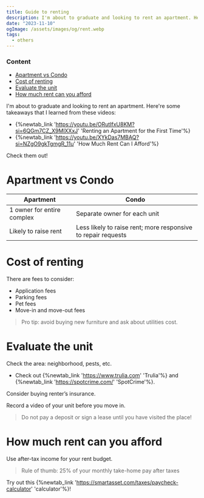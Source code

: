 ```yaml
---
title: Guide to renting
description: I'm about to graduate and looking to rent an apartment. Here're some takeaways that I learned from these videos
date: "2023-11-10"
ogImage: /assets/images/og/rent.webp
tags:
  - others
---
```


### Content

- [Apartment vs Condo](#apartment-vs-condo)
- [Cost of renting](#cost-of-renting)
- [Evaluate the unit](#evaluate-the-unit)
- [How much rent can you afford](#how-much-rent-can-you-afford)

I'm about to graduate and looking to rent an apartment. Here're some takeaways that I learned from these videos:

- {%newtab_link 'https://youtu.be/ORutIfxU8KM?si=6QGm7CZ_X9MlXXxJ' 'Renting an Apartment for the First Time'%}
- {%newtab_link 'https://youtu.be/XYkDas7MBAQ?si=NZgO9gkTgmgR_11u' 'How Much Rent Can I Afford'%}

Check them out!

# Apartment vs Condo

| Apartment                  | Condo                                                         |
| -------------------------- | ------------------------------------------------------------- |
| 1 owner for entire complex | Separate owner for each unit                                  |
| Likely to raise rent       | Less likely to raise rent; more responsive to repair requests |

# Cost of renting

There are fees to consider:

- Application fees
- Parking fees
- Pet fees
- Move-in and move-out fees

> Pro tip: avoid buying new furniture and ask about utilities cost.

# Evaluate the unit

Check the area: neighborhood, pests, etc.

- Check out {%newtab_link 'https://www.trulia.com' 'Trulia'%} and {%newtab_link 'https://spotcrime.com/' 'SpotCrime'%}.

Consider buying renter’s insurance.

Record a video of your unit before you move in.

> Do not pay a deposit or sign a lease until you have visited the place!

# How much rent can you afford

Use after-tax income for your rent budget.

> Rule of thumb: 25% of your monthly take-home pay after taxes

Try out this {%newtab_link 'https://smartasset.com/taxes/paycheck-calculator' 'calculator'%}!
